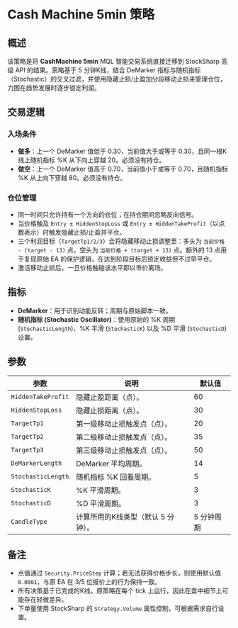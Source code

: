# Cash Machine 5min 策略

## 概述
该策略是将 **CashMachine 5min** MQL 智能交易系统直接迁移到 StockSharp 高级 API 的结果。策略基于 5 分钟K线，结合 DeMarker 指标与随机指标（Stochastic）的交叉过滤，并使用隐藏止损/止盈加分段移动止损来管理仓位，力图在趋势发展时逐步锁定利润。

## 交易逻辑
### 入场条件
- **做多**：上一个 DeMarker 值低于 0.30，当前值大于或等于 0.30，且同一根K线上随机指标 %K 从下向上穿越 20。必须没有持仓。
- **做空**：上一个 DeMarker 值高于 0.70，当前值小于或等于 0.70，且随机指标 %K 从上向下穿越 80。必须没有持仓。

### 仓位管理
- 同一时间只允许持有一个方向的仓位；在持仓期间忽略反向信号。
- 当价格触及 `Entry ± HiddenStopLoss` 或 `Entry ± HiddenTakeProfit`（以点数表示）时触发隐藏止损/止盈并平仓。
- 三个利润目标（`TargetTp1/2/3`）会将隐藏移动止损调整至：多头为 `当前价格 - (target - 13)` 点，空头为 `当前价格 + (target + 13)` 点。额外的 13 点用于复现原始 EA 的保护逻辑，在达到阶段目标后锁定收益但不过早平仓。
- 激活移动止损后，一旦价格触碰该水平即以市价离场。

## 指标
- **DeMarker**：用于识别动能反转；周期与原始脚本一致。
- **随机指标 (Stochastic Oscillator)**：使用原始的 %K 周期 (`StochasticLength`)、%K 平滑 (`StochasticK`) 以及 %D 平滑 (`StochasticD`) 设置。

## 参数
| 参数 | 说明 | 默认值 |
| --- | --- | --- |
| `HiddenTakeProfit` | 隐藏止盈距离（点）。 | 60 |
| `HiddenStopLoss` | 隐藏止损距离（点）。 | 30 |
| `TargetTp1` | 第一级移动止损触发点（点）。 | 20 |
| `TargetTp2` | 第二级移动止损触发点（点）。 | 35 |
| `TargetTp3` | 第三级移动止损触发点（点）。 | 50 |
| `DeMarkerLength` | DeMarker 平均周期。 | 14 |
| `StochasticLength` | 随机指标 %K 回看周期。 | 5 |
| `StochasticK` | %K 平滑周期。 | 3 |
| `StochasticD` | %D 平滑周期。 | 3 |
| `CandleType` | 计算所用的K线类型（默认 5 分钟）。 | 5 分钟周期 |

## 备注
- 点值通过 `Security.PriceStep` 计算；若无法获得价格步长，则使用默认值 `0.0001`，与原 EA 在 3/5 位报价上的行为保持一致。
- 所有决策基于已完成的K线。原策略在每个 tick 上运行，因此在盘中细节上可能存在轻微差异。
- 下单量使用 StockSharp 的 `Strategy.Volume` 属性控制，可根据需求自行设置。
